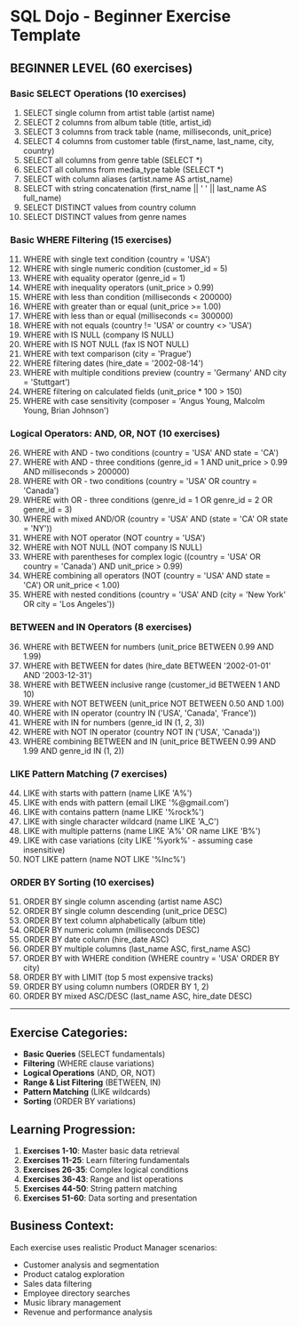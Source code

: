 # SQL Dojo - Beginner Exercise Template

## **BEGINNER LEVEL (60 exercises)**

### Basic SELECT Operations (10 exercises)
1. SELECT single column from artist table (artist name)
2. SELECT 2 columns from album table (title, artist_id)
3. SELECT 3 columns from track table (name, milliseconds, unit_price)
4. SELECT 4 columns from customer table (first_name, last_name, city, country)
5. SELECT all columns from genre table (SELECT *)
6. SELECT all columns from media_type table (SELECT *)
7. SELECT with column aliases (artist.name AS artist_name)
8. SELECT with string concatenation (first_name || ' ' || last_name AS full_name)
9. SELECT DISTINCT values from country column
10. SELECT DISTINCT values from genre names

### Basic WHERE Filtering (15 exercises)
11. WHERE with single text condition (country = 'USA')
12. WHERE with single numeric condition (customer_id = 5)
13. WHERE with equality operator (genre_id = 1)
14. WHERE with inequality operators (unit_price > 0.99)
15. WHERE with less than condition (milliseconds < 200000)
16. WHERE with greater than or equal (unit_price >= 1.00)
17. WHERE with less than or equal (milliseconds <= 300000)
18. WHERE with not equals (country != 'USA' or country <> 'USA')
19. WHERE with IS NULL (company IS NULL)
20. WHERE with IS NOT NULL (fax IS NOT NULL)
21. WHERE with text comparison (city = 'Prague')
22. WHERE filtering dates (hire_date = '2002-08-14')
23. WHERE with multiple conditions preview (country = 'Germany' AND city = 'Stuttgart')
24. WHERE filtering on calculated fields (unit_price * 100 > 150)
25. WHERE with case sensitivity (composer = 'Angus Young, Malcolm Young, Brian Johnson')

### Logical Operators: AND, OR, NOT (10 exercises)
26. WHERE with AND - two conditions (country = 'USA' AND state = 'CA')
27. WHERE with AND - three conditions (genre_id = 1 AND unit_price > 0.99 AND milliseconds > 200000)
28. WHERE with OR - two conditions (country = 'USA' OR country = 'Canada')
29. WHERE with OR - three conditions (genre_id = 1 OR genre_id = 2 OR genre_id = 3)
30. WHERE with mixed AND/OR (country = 'USA' AND (state = 'CA' OR state = 'NY'))
31. WHERE with NOT operator (NOT country = 'USA')
32. WHERE with NOT NULL (NOT company IS NULL)
33. WHERE with parentheses for complex logic ((country = 'USA' OR country = 'Canada') AND unit_price > 0.99)
34. WHERE combining all operators (NOT (country = 'USA' AND state = 'CA') OR unit_price < 1.00)
35. WHERE with nested conditions (country = 'USA' AND (city = 'New York' OR city = 'Los Angeles'))

### BETWEEN and IN Operators (8 exercises)
36. WHERE with BETWEEN for numbers (unit_price BETWEEN 0.99 AND 1.99)
37. WHERE with BETWEEN for dates (hire_date BETWEEN '2002-01-01' AND '2003-12-31')
38. WHERE with BETWEEN inclusive range (customer_id BETWEEN 1 AND 10)
39. WHERE with NOT BETWEEN (unit_price NOT BETWEEN 0.50 AND 1.00)
40. WHERE with IN operator (country IN ('USA', 'Canada', 'France'))
41. WHERE with IN for numbers (genre_id IN (1, 2, 3))
42. WHERE with NOT IN operator (country NOT IN ('USA', 'Canada'))
43. WHERE combining BETWEEN and IN (unit_price BETWEEN 0.99 AND 1.99 AND genre_id IN (1, 2))

### LIKE Pattern Matching (7 exercises)
44. LIKE with starts with pattern (name LIKE 'A%')
45. LIKE with ends with pattern (email LIKE '%@gmail.com')
46. LIKE with contains pattern (name LIKE '%rock%')
47. LIKE with single character wildcard (name LIKE 'A_C')
48. LIKE with multiple patterns (name LIKE 'A%' OR name LIKE 'B%')
49. LIKE with case variations (city LIKE '%york%' - assuming case insensitive)
50. NOT LIKE pattern (name NOT LIKE '%Inc%')

### ORDER BY Sorting (10 exercises)
51. ORDER BY single column ascending (artist name ASC)
52. ORDER BY single column descending (unit_price DESC)
53. ORDER BY text column alphabetically (album title)
54. ORDER BY numeric column (milliseconds DESC)
55. ORDER BY date column (hire_date ASC)
56. ORDER BY multiple columns (last_name ASC, first_name ASC)
57. ORDER BY with WHERE condition (WHERE country = 'USA' ORDER BY city)
58. ORDER BY with LIMIT (top 5 most expensive tracks)
59. ORDER BY using column numbers (ORDER BY 1, 2)
60. ORDER BY mixed ASC/DESC (last_name ASC, hire_date DESC)

---

## **Exercise Categories:**
- **Basic Queries** (SELECT fundamentals)
- **Filtering** (WHERE clause variations)
- **Logical Operations** (AND, OR, NOT)
- **Range & List Filtering** (BETWEEN, IN)
- **Pattern Matching** (LIKE wildcards)
- **Sorting** (ORDER BY variations)

## **Learning Progression:**
1. **Exercises 1-10**: Master basic data retrieval
2. **Exercises 11-25**: Learn filtering fundamentals
3. **Exercises 26-35**: Complex logical conditions
4. **Exercises 36-43**: Range and list operations
5. **Exercises 44-50**: String pattern matching
6. **Exercises 51-60**: Data sorting and presentation

## **Business Context:**
Each exercise uses realistic Product Manager scenarios:
- Customer analysis and segmentation
- Product catalog exploration
- Sales data filtering
- Employee directory searches
- Music library management
- Revenue and performance analysis